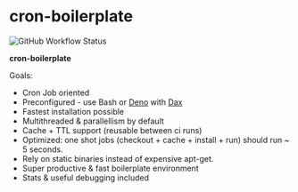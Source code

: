 # cron-boilerplate

![GitHub Workflow Status](https://img.shields.io/github/actions/workflow/status/borestad/cron/ci.yml?style=for-the-badge)

**cron-boilerplate**

Goals:

- Cron Job oriented
- Preconfigured - use Bash or [Deno](https://deno.land/) with
  [Dax](https://github.com/dsherret/dax)
- Fastest installation possible
- Multithreaded & parallellism by default
- Cache + TTL support (reusable between ci runs)
- Optimized: one shot jobs (checkout + cache + install + run) should run ~ 5
  seconds.
- Rely on static binaries instead of expensive apt-get.
- Super productive & fast boilerplate environment
- Stats & useful debugging included
